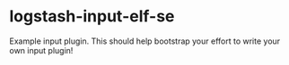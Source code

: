 # logstash-input-elf-se
Example input plugin. This should help bootstrap your effort to write your own input plugin!
